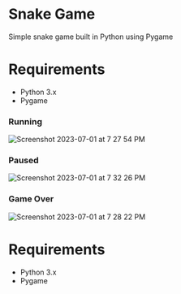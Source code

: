 # Snake Game #

  Simple snake game built in Python using Pygame

# Requirements #

  - Python 3.x
  - Pygame
    
  ### Running ###
  
  ![Screenshot 2023-07-01 at 7 27 54 PM](https://github.com/EliasTkla/snakeGame/assets/60025074/d82c4b15-c571-48d2-a245-057db36a49aa)

  ### Paused ###
  
  ![Screenshot 2023-07-01 at 7 32 26 PM](https://github.com/EliasTkla/snakeGame/assets/60025074/f23daa88-f912-4a49-90e1-fa19ec7a2a67)

  ### Game Over ###
  
  ![Screenshot 2023-07-01 at 7 28 22 PM](https://github.com/EliasTkla/snakeGame/assets/60025074/f5844ac9-41b2-4460-8ac0-83bfd31877c6)


# Requirements #

  - Python 3.x
  - Pygame
